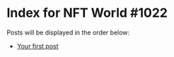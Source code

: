 # Index for NFT World #1022
Posts will be displayed in the order below:

- [Your first post](./001-first.md)

